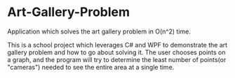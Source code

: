 Art-Gallery-Problem
===================

Application which solves the art gallery problem in O(n^2) time. 

This is a school project which leverages C# and WPF to demonstrate the art gallery problem and how to go about solving it.
The user chooses points on a graph, and the program will try to determine the least number of points(or "cameras") needed to
see the entire area at a single time.
